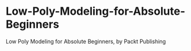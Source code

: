 # Low-Poly-Modeling-for-Absolute-Beginners
Low Poly Modeling for Absolute Beginners, by Packt Publishing
